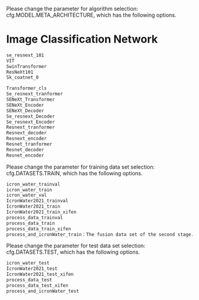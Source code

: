 Please change the parameter for algorithm selection: cfg.MODEL.META_ARCHITECTURE, which has the following options.

# Image Classification Network
```java  
se_resnext_101
VIT
SwinTransformer
ResNeXt101
Sk_coatnet_0
```
```java
Transformer_cls
Se_resnext_tranformer
SENeXt_Transformer
SENeXt_Encoder
SENeXt_Decoder
Se_resnext_Decoder
Se_resnext_Encoder
Resnext_tranformer
Resnext_decoder
Resnext_encoder
Resnet_tranformer
Resnet_decoder
Resnet_encoder
```

Please change the parameter for training data set selection: cfg.DATASETS.TRAIN, which has the following options.
```java 
icron_water_trainval
icron_water_train
icron_water_val
IcronWater2021_trainval
IcronWater2021_train
IcronWater2021_train_xifen
process_data_trainval
process_data_train
process_data_train_xifen
process_and_icronWater_train：The fusion data set of the second stage.
```

Please change the parameter for test data set selection: cfg.DATASETS.TEST, which has the following options.
```java 
icron_water_test
IcronWater2021_test
IcronWater2021_test_xifen
process_data_test
process_data_test_xifen
process_and_icronWater_test
```
